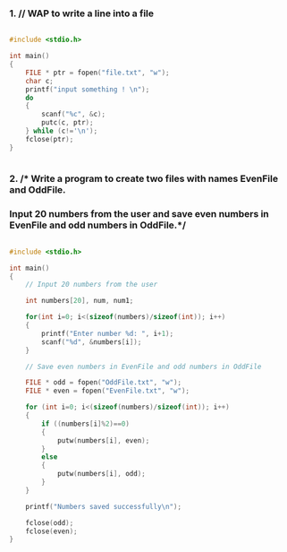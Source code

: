 ### 1. // WAP to write a line into a file
```c

#include <stdio.h>

int main() 
{
    FILE * ptr = fopen("file.txt", "w");
    char c;
    printf("input something ! \n");
    do
    {
        scanf("%c", &c);
        putc(c, ptr);
    } while (c!='\n');
    fclose(ptr);
}
    
```

### 2. /* Write a program to create two files with names EvenFile and OddFile.
### Input 20 numbers from the user and save even numbers in EvenFile and odd numbers in OddFile.*/
```c

#include <stdio.h>

int main() 
{
    // Input 20 numbers from the user

    int numbers[20], num, num1;

    for(int i=0; i<(sizeof(numbers)/sizeof(int)); i++)
    {
        printf("Enter number %d: ", i+1);
        scanf("%d", &numbers[i]);
    }

    // Save even numbers in EvenFile and odd numbers in OddFile

    FILE * odd = fopen("OddFile.txt", "w");
    FILE * even = fopen("EvenFile.txt", "w");

    for (int i=0; i<(sizeof(numbers)/sizeof(int)); i++)
    {
        if ((numbers[i]%2)==0)
        {
            putw(numbers[i], even);
        }
        else
        {
            putw(numbers[i], odd);
        }
    }

    printf("Numbers saved successfully\n");

    fclose(odd);
    fclose(even);
}


```

